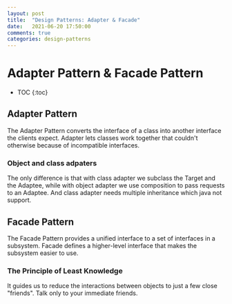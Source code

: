 ```yaml
---
layout: post
title:  "Design Patterns: Adapter & Facade"
date:   2021-06-20 17:50:00
comments: true
categories: design-patterns
---
```


# Adapter Pattern & Facade Pattern  

* TOC
{:toc}

## Adapter Pattern  
The Adapter Pattern converts the interface of a class into another interface the clients expect. Adapter lets classes work together that couldn't otherwise because of incompatible interfaces.

### Object and class adpaters  
The only difference is that with class adapter we subclass the Target and the Adaptee, while with object adapter we use composition to pass requests to an Adaptee. And class adapter needs multiple inheritance which java not support.


## Facade Pattern  
The Facade Pattern provides a unified interface to a set of interfaces in a subsystem. Facade defines a higher-level interface that makes the subsystem easier to use.

### The Principle of Least Knowledge 
It guides us to reduce the interactions between objects to just a few close "friends". Talk only to your immediate friends. 